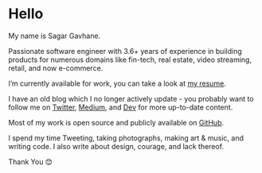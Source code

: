 # Hello

My name is Sagar Gavhane.

Passionate software engineer with 3.6+ years of experience in building products for numerous domains like fin-tech, real estate, video streaming, retail, and now e-commerce.

I’m currently available for work, you can take a look at [my resume](https://resume.io/r/zUMxWOl6F).

I have an old blog which I no longer actively update - you probably want to follow me on [Twitter](https://twitter.com/sagar_codes), [Medium](https://medium.com/@sagar_gavhane), and [Dev](https://dev.to/sagar) for more up-to-date content.

Most of my work is open source and publicly available on [GitHub](https://github.com/sagar-gavhane).

I spend my time Tweeting, taking photographs, making art & music, and writing code. I also write about design, courage, and lack thereof.

Thank You 😊
